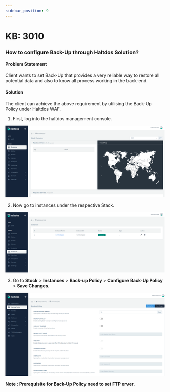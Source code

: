 ```yaml
---
sidebar_position: 9
---
```


# KB: 3010

### How to configure  Back-Up through Haltdos Solution?

#### Problem Statement

Client wants to set Back-Up that provides a very reliable way to restore all potential data and also to know all process working in the back-end.

#### Solution

The client can achieve the above requirement by utilising the Back-Up  Policy under Haltdos WAF.

1. First, log into the haltdos management console.

![backup](/img/knowledgebase/backup1.png)

2. Now go to instances under the respective Stack.

![backup](/img/knowledgebase/backup2.png)

3. Go to **Stock** > **Instances** > **Back-up Policy** > **Configure Back-Up Policy** > **Save Changes**.

![backup](/img/knowledgebase/backup3.png)

**Note : Prerequisite for Back-Up Policy need to set FTP erver**.

